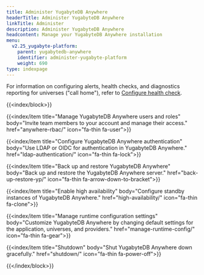 ```yaml
---
title: Administer YugabyteDB Anywhere
headerTitle: Administer YugabyteDB Anywhere
linkTitle: Administer
description: Administer YugabyteDB Anywhere
headcontent: Manage your YugabyteDB Anywhere installation
menu:
  v2.25_yugabyte-platform:
    parent: yugabytedb-anywhere
    identifier: administer-yugabyte-platform
    weight: 690
type: indexpage
---
```


For information on configuring alerts, health checks, and diagnostics reporting for universes ("call home"), refer to [Configure health check](../alerts-monitoring/set-up-alerts-health-check/#configure-health-check).

{{<index/block>}}

  {{<index/item
    title="Manage YugabyteDB Anywhere users and roles"
    body="Invite team members to your account and manage their access."
    href="anywhere-rbac/"
    icon="fa-thin fa-user">}}

  {{<index/item
    title="Configure YugabyteDB Anywhere authentication"
    body="Use LDAP or OIDC for authentication in YugabyteDB Anywhere."
    href="ldap-authentication/"
    icon="fa-thin fa-lock">}}

  {{<index/item
    title="Back up and restore YugabyteDB Anywhere"
    body="Back up and restore the YugabyteDB Anywhere server."
    href="back-up-restore-yp/"
    icon="fa-thin fa-arrow-down-to-bracket">}}

  {{<index/item
    title="Enable high availability"
    body="Configure standby instances of YugabyteDB Anywhere."
    href="high-availability/"
    icon="fa-thin fa-clone">}}

  {{<index/item
    title="Manage runtime configuration settings"
    body="Customize YugabyteDB Anywhere by changing default settings for the application, universes, and providers."
    href="manage-runtime-config/"
    icon="fa-thin fa-gear">}}

  {{<index/item
    title="Shutdown"
    body="Shut YugabyteDB Anywhere down gracefully."
    href="shutdown/"
    icon="fa-thin fa-power-off">}}

{{</index/block>}}

